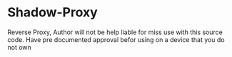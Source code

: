# Shadow-Proxy
Reverse Proxy, Author will not be help liable for miss use with this source code. Have pre documented approval befor using on a device that you do not own
